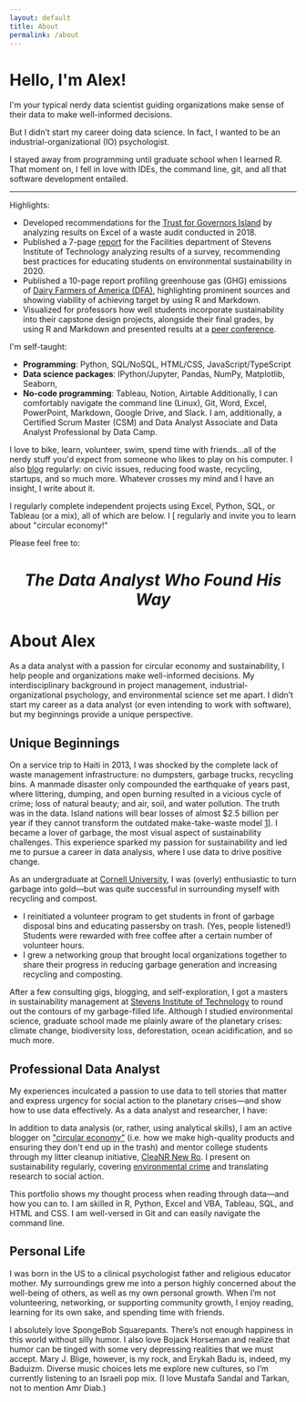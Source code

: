 ```yaml
---
layout: default
title: About
permalink: /about
---
```


# Hello, I'm Alex!

I'm your typical nerdy data scientist guiding organizations make sense of their data to make well-informed decisions. 

But I didn’t start my career doing data science. In fact, I wanted to be an industrial-organizational (IO) psychologist.

I stayed away from programming until graduate school when I learned R. That moment on, I fell in love with IDEs, the command line, git, and all that software development entailed. 

---

Highlights:

- Developed recommendations for the [Trust for Governors Island](https://www.govisland.com/about/the-trust-for-governors-island) by analyzing results on Excel of a waste audit conducted in 2018.
- Published a 7-page [report](https://reports.aashe.org/institutions/stevens-institute-of-technology-nj/report/2020-03-02/AC/curriculum/AC-6/) for the Facilities department of Stevens Institute of Technology analyzing results of a survey, recommending best practices for educating students on environmental sustainability in 2020.
- Published a 10-page report profiling greenhouse gas (GHG) emissions of [Dairy Farmers of America (DFA)](https://www.dfamilk.com/), highlighting prominent sources and showing viability of achieving target by using R and Markdown.
- Visualized for professors how well students incorporate sustainability into their capstone design projects, alongside their final grades, by using R and Markdown and presented results at a [peer conference](https://strategy.asee.org/assessing-the-sustainability-components-of-engineering-capstone-projects).

I'm self-taught:

- **Programming**: Python, SQL/NoSQL, HTML/CSS, JavaScript/TypeScript
- **Data science packages**: IPython/Jupyter, Pandas, NumPy, Matplotlib, Seaborn, 
- **No-code programming**: Tableau, Notion, Airtable
Additionally, I can comfortably navigate the command line (Linux), Git, Word, Excel, PowerPoint, Markdown, Google Drive, and Slack. I am, additionally, a Certified Scrum Master (CSM) and Data Analyst Associate and Data Analyst Professional by Data Camp.

I love to bike, learn, volunteer, swim, spend time with friends...all of the nerdy stuff you'd expect from someone who likes to play on his computer. I also [blog](https://furry-date-ae4.notion.site/Rethinking-Circular-Economy-34b44ede819c49158d207ac18607e85d) regularly: on civic issues, reducing food waste, recycling, startups, and so much more. Whatever crosses my mind and I have an insight, I write about it.

I regularly complete independent projects using Excel, Python, SQL, or Tableau (or a mix), all of which are below. I [ regularly and invite you to learn about "circular economy!"

Please feel free to:


<h1><center><i>The Data Analyst Who Found His Way</i></center></h1>

<h1>About Alex</h1>

<!-- I’m a trained sustainability consultant with an interdisciplinary background in project management, data analysis, industrial-organizational psychology, and environmental science. I find critical facts from data and help people and organizations make well-informed decisions—but I didn’t start as a data analyst. -->

As a data analyst with a passion for circular economy and sustainability, I help people and organizations make well-informed decisions. My interdisciplinary background in project management, industrial-organizational psychology, and environmental science set me apart. I didn’t start my career as a data analyst (or even intending to work with software), but my beginnings provide a unique perspective.

<h2>Unique Beginnings</h2>

On a service trip to Haiti in 2013, I was shocked by the complete lack of waste management infrastructure: no dumpsters, garbage trucks, recycling bins. A manmade disaster only compounded the earthquake of years past, where littering, dumping, and open burning resulted in a vicious cycle of crime; loss of natural beauty; and air, soil, and water pollution. The truth was in the data. Island nations will bear losses of almost $2.5 billion per year if they cannot transform the outdated make-take-waste model [1](https://pubmed.ncbi.nlm.nih.gov/31232294/)]. I became a lover of garbage, the most visual aspect of sustainability challenges. This experience sparked my passion for sustainability and led me to pursue a career in data analysis, where I use data to drive positive change.

As an undergraduate at [Cornell University](https://www.cornell.edu/), I was (overly) enthusiastic to turn garbage into gold—but was quite successful in surrounding myself with recycling and compost.

- I reinitiated a volunteer program to get students in front of garbage disposal bins and educating passersby on trash. (Yes, people listened!) Students were rewarded with free coffee after a certain number of volunteer hours. 
- I grew a networking group that brought local organizations together to share their progress in reducing garbage generation and increasing recycling and composting. 

After a few consulting gigs, blogging, and self-exploration, I got a masters in sustainability management at [Stevens Institute of Technology](https://www.stevens.edu/) to round out the contours of my garbage-filled life. Although I studied environmental science, graduate school made me plainly aware of the planetary crises: climate change, biodiversity loss, deforestation, ocean acidification, and so much more.

<h2>Professional Data Analyst</h2>

My experiences inculcated a passion to use data to tell stories that matter and express urgency for social action to the planetary crises—and show how to use data effectively. As a data analyst and researcher, I have:



In addition to data analysis (or, rather, using analytical skills), I am an active blogger on ["circular economy"](https://furry-date-ae4.notion.site/Rethinking-Circular-Economy-34b44ede819c49158d207ac18607e85d) (i.e. how we make high-quality products and ensuring they don't end up in the trash) and mentor college students through my litter cleanup initiative, [CleaNR New Ro](https://instagram.com/cleanrnewro?utm_medium=copy_link). I present on sustainability regularly, covering [environmental crime](https://www.linkedin.com/in/alexdubro/details/featured/1635490901962/single-media-viewer/?profileId=ACoAABKLzZkBC25qA9yl8hJFtQOPzBXfM-UBmBs) and translating research to social action.

This portfolio shows my thought process when reading through data—and how you can to. I am skilled in R, Python, Excel and VBA, Tableau, SQL, and HTML and CSS. I am well-versed in Git and can easily navigate the command line.

<h2>Personal Life</h2>

I was born in the US to a clinical psychologist father and religious educator mother. My surroundings grew me into a person highly concerned about the well-being of others, as well as my own personal growth. When I’m not volunteering, networking, or supporting community growth, I enjoy reading, learning for its own sake, and spending time with friends.

I absolutely love SpongeBob Squarepants. There’s not enough happiness in this world without silly humor. I also love Bojack Horseman and realize that humor can be tinged with some very depressing realities that we must accept. Mary J. Blige, however, is my rock, and Erykah Badu is, indeed, my Baduizm. Diverse music choices lets me explore new cultures, so I’m currently listening to an Israeli pop mix. (I love Mustafa Sandal and Tarkan, not to mention Amr Diab.)